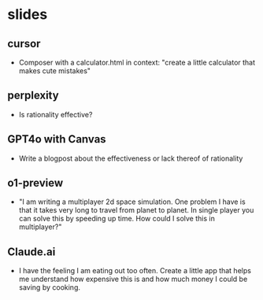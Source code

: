 # slides

## cursor
- Composer with a calculator.html in context: "create a little calculator that makes cute mistakes"

## perplexity
- Is rationality effective?

## GPT4o with Canvas
- Write a blogpost about the effectiveness or lack thereof of rationality 

## o1-preview
- "I am writing a multiplayer 2d space simulation. One problem I have is that it takes very long to travel from planet to planet. In single player you can solve this by speeding up time. How could I solve this in multiplayer?"

## Claude.ai
- I have the feeling I am eating out too often. Create a little app that helps me understand how expensive this is and how much money I could be saving by cooking.

